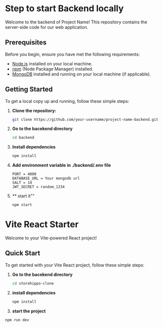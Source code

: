 # Step to start Backend locally

Welcome to the backend of Project Name! This repository contains the server-side code for our web application.

## Prerequisites

Before you begin, ensure you have met the following requirements:

- [Node.js](https://nodejs.org/) installed on your local machine.
- [npm](https://www.npmjs.com/) (Node Package Manager) installed.
- [MongoDB](https://www.mongodb.com/) installed and running on your local machine (if applicable).

## Getting Started

To get a local copy up and running, follow these simple steps:

1. **Clone the repository:**

   ```bash
   git clone https://github.com/your-username/project-name-backend.git

2. **Go to the bacekend directory**
   
   ```bash
   cd backend

3. **Install dependencies**
   
   ```bash
   npm install

4. **Add environment variable in ./backend/.env file**
  
   ```plaintext
   PORT = 4000
   DATABASE_URL = Your mongodb url
   SALT = 14
   JWT_SECRET = random_1234

5. ** start it""
  
     ```bash
     npm start

# Vite React Starter

Welcome to your Vite-powered React project! 

## Quick Start

To get started with your Vite React project, follow these simple steps:

1. **Go to the bacekend directory**
   
   ```bash
   cd storehippo-clone

2. **install dependencies**
  
   ```bash
   npm install

3. **start the project**
  
  ```bash
  npm run dev
